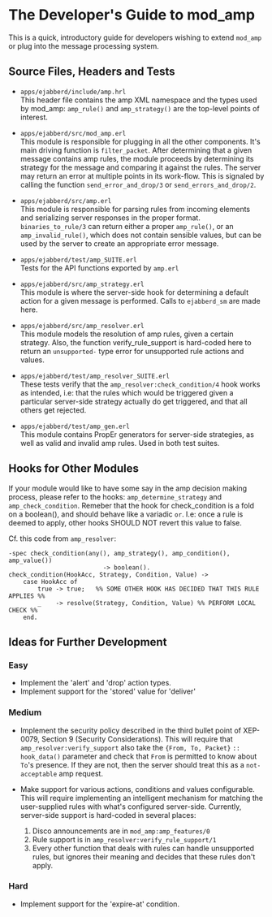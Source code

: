 The Developer's Guide to mod_amp
================================

This is a quick, introductory guide for developers wishing to extend `mod_amp` or plug into the message processing system.

Source Files, Headers and Tests
-------------------------------

  * `apps/ejabberd/include/amp.hrl`  
    This header file contains the amp XML namespace and the types used by mod_amp: `amp_rule()` and `amp_strategy()` are the top-level points of interest.

  * `apps/ejabberd/src/mod_amp.erl`  
    This module is responsible for plugging in all the other components. 
    It's main driving function is `filter_packet`. 
    After determining that a given message contains amp rules, the module proceeds by determining its strategy for the message and comparing it against the rules.
    The server may return an error at multiple points in its work-flow. 
    This is signaled by calling the function `send_error_and_drop/3` or `send_errors_and_drop/2`.

  * `apps/ejabberd/src/amp.erl`  
    This module is responsible for parsing rules from incoming elements and serializing server responses in the proper format.
    `binaries_to_rule/3` can return either a proper `amp_rule()`, or an `amp_invalid_rule()`, which does not contain sensible values, but can be used by the server to create an appropriate error message.

  * `apps/ejabberd/test/amp_SUITE.erl`  
    Tests for the API functions exported by `amp.erl`

  * `apps/ejabberd/src/amp_strategy.erl`  
    This module is where the server-side hook for determining a default action for a given message is performed. 
    Calls to `ejabberd_sm` are made here.

  * `apps/ejabberd/src/amp_resolver.erl`  
    This module models the resolution of amp rules, given a certain strategy. 
    Also, the function verify_rule_support is hard-coded here to return an `unsupported-` type error for unsupported rule actions and values.

  * `apps/ejabberd/test/amp_resolver_SUITE.erl`  
    These tests verify that the `amp_resolver:check_condition/4` hook works as intended, i.e: that the rules which would be triggered given a particular server-side strategy actually do get triggered, and that all others get rejected.

  * `apps/ejabberd/test/amp_gen.erl`  
    This module contains PropEr generators for server-side strategies, as well as valid and invalid amp rules. 
    Used in both test suites.


Hooks for Other Modules
-----------------------

If your module would like to have some say in the amp decision making process, please refer to the hooks: `amp_determine_strategy` and `amp_check_condition`.
Remeber that the hook for check_condition is a fold on a boolean(), and should behave like a variadic `or`. 
I.e: once a rule is deemed to apply, other hooks SHOULD NOT revert this value to false.

Cf. this code from `amp_resolver`:

    -spec check_condition(any(), amp_strategy(), amp_condition(), amp_value())
                              -> boolean().
    check_condition(HookAcc, Strategy, Condition, Value) ->
        case HookAcc of
            true -> true;   %% SOME OTHER HOOK HAS DECIDED THAT THIS RULE APPLIES %%
            _    -> resolve(Strategy, Condition, Value) %% PERFORM LOCAL CHECK %%
        end.
    

Ideas for Further Development
-----------------------------

### Easy

  * Implement the 'alert' and 'drop' action types.
  * Implement support for the 'stored' value for 'deliver'

### Medium

  * Implement the security policy described in the third bullet point of XEP-0079, Section 9 (Security Considerations). 
  This will require that `amp_resolver:verify_support` also take the `{From, To, Packet}` `:: hook_data()` parameter and check that `From` is permitted to know about `To`'s presence. 
  If they are not, then the server should treat this as a `not-acceptable` amp request.

  * Make support for various actions, conditions and values configurable.
    This will require implementing an intelligent mechanism for matching the user-supplied rules with what's configured server-side. 
    Currently, server-side support is hard-coded in several places:
    
    1.  Disco announcements are in `mod_amp:amp_features/0`
    2.  Rule support is in `amp_resolver:verify_rule_support/1`
    3.  Every other function that deals with rules can handle unsupported rules, but ignores their meaning and decides that these rules don't apply.


### Hard

  * Implement support for the 'expire-at' condition.



